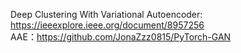 Deep Clustering With Variational Autoencoder: https://ieeexplore.ieee.org/document/8957256  
AAE：https://github.com/JonaZzz0815/PyTorch-GAN
